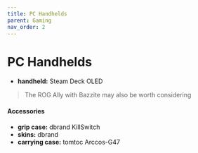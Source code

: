 ```yaml
---
title: PC Handhelds
parent: Gaming
nav_order: 2
---
```

# PC Handhelds

- **handheld:** Steam Deck OLED

> The ROG Ally with Bazzite may also be worth considering

#### Accessories

- **grip case:** dbrand KillSwitch
- **skins:** dbrand
- **carrying case:** tomtoc Arccos-G47